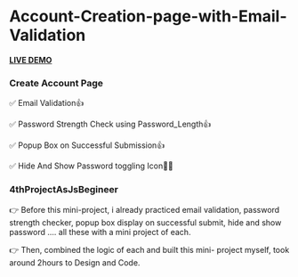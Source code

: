 # Account-Creation-page-with-Email-Validation
**[LIVE DEMO](https://create-account-page-with-email-valida.netlify.app/)**
### Create Account Page
✅ Email Validation👍

✅ Password Strength Check using Password_Length👍

✅ Popup Box on Successful Submission👍

✅ Hide And Show Password toggling Icon👨‍💻

### 4thProjectAsJsBegineer
👉 Before this mini-project, i already practiced email validation, password strength checker, popup box display on successful submit, hide and show password .... all these with a mini project of each.

👉 Then, combined the logic of each and built this mini- project myself, took around 2hours to Design and Code.
